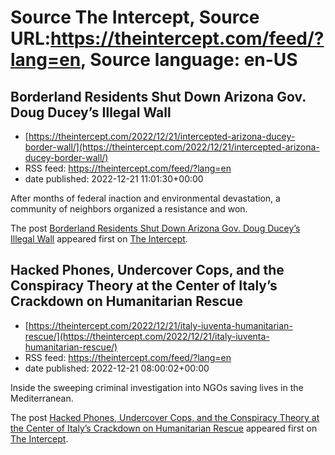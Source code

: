 # Source The Intercept, Source URL:https://theintercept.com/feed/?lang=en, Source language: en-US

## Borderland Residents Shut Down Arizona Gov. Doug Ducey’s Illegal Wall
 - [https://theintercept.com/2022/12/21/intercepted-arizona-ducey-border-wall/](https://theintercept.com/2022/12/21/intercepted-arizona-ducey-border-wall/)
 - RSS feed: https://theintercept.com/feed/?lang=en
 - date published: 2022-12-21 11:01:30+00:00

<p>After months of federal inaction and environmental devastation, a community of neighbors organized a resistance and won.</p>
<p>The post <a href="https://theintercept.com/2022/12/21/intercepted-arizona-ducey-border-wall/" rel="nofollow">Borderland Residents Shut Down Arizona Gov. Doug Ducey’s Illegal Wall</a> appeared first on <a href="https://theintercept.com" rel="nofollow">The Intercept</a>.</p>

## Hacked Phones, Undercover Cops, and the Conspiracy Theory at the Center of Italy’s Crackdown on Humanitarian Rescue
 - [https://theintercept.com/2022/12/21/italy-iuventa-humanitarian-rescue/](https://theintercept.com/2022/12/21/italy-iuventa-humanitarian-rescue/)
 - RSS feed: https://theintercept.com/feed/?lang=en
 - date published: 2022-12-21 08:00:02+00:00

<p>Inside the sweeping criminal investigation into NGOs saving lives in the Mediterranean.</p>
<p>The post <a href="https://theintercept.com/2022/12/21/italy-iuventa-humanitarian-rescue/" rel="nofollow">Hacked Phones, Undercover Cops, and the Conspiracy Theory at the Center of Italy’s Crackdown on Humanitarian Rescue</a> appeared first on <a href="https://theintercept.com" rel="nofollow">The Intercept</a>.</p>

